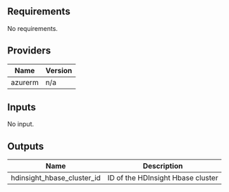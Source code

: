 <!-- BEGINNING OF PRE-COMMIT-TERRAFORM DOCS HOOK -->
## Requirements

No requirements.

## Providers

| Name | Version |
|------|---------|
| azurerm | n/a |

## Inputs

No input.

## Outputs

| Name | Description |
|------|-------------|
| hdinsight\_hbase\_cluster\_id | ID of the HDInsight Hbase cluster |

<!-- END OF PRE-COMMIT-TERRAFORM DOCS HOOK -->
